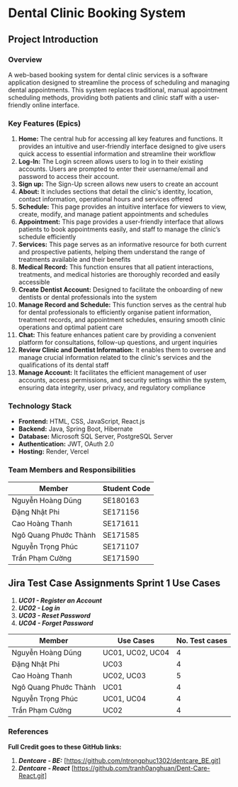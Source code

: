 # Dental Clinic Booking System

## Project Introduction

### Overview

A web-based booking system for dental clinic services is a software application designed to streamline the process of scheduling and managing dental appointments. This system replaces traditional, manual appointment scheduling methods, providing both patients and clinic staff with a user-friendly online interface.

### Key Features (Epics)

1. **Home:** The central hub for accessing all key features and functions. It provides an intuitive and user-friendly interface designed to give users quick access to essential information and streamline their workflow
2. **Log-In:** The Login screen allows users to log in to their existing accounts. Users are prompted to enter their username/email and password to access their account.
3. **Sign up:** The Sign-Up screen allows new users to create an account
4. **About:** It includes sections that detail the clinic's identity, location, contact information, operational hours and services offered
5. **Schedule:** This page provides an intuitive interface for viewers to view, create, modify, and manage patient appointments and  schedules
6. **Appointment:** This page provides a user-friendly interface that allows patients to book appointments easily, and staff to manage the clinic’s schedule efficiently
7. **Services:** This page serves as an informative resource for both current and prospective patients, helping them understand the range of treatments available and their benefits
8. **Medical Record:** This function ensures that all patient interactions, treatments, and medical histories are thoroughly recorded and easily accessible
9. **Create Dentist Account:** Designed to facilitate the onboarding of new dentists or dental professionals into the system
10. **Manage Record and Schedule:** This function serves as the central hub for dental professionals to efficiently organise patient information, treatment records, and appointment schedules, ensuring smooth clinic operations and optimal patient care
11. **Chat:** This feature enhances patient care by providing a convenient platform for consultations, follow-up questions, and urgent inquiries
12. **Review Clinic and Dentist Information:** It enables them to oversee and manage crucial information related to the clinic's services and the qualifications of its dental staff
13. **Manage Account:** It facilitates the efficient management of user accounts, access permissions, and security settings within the system, ensuring data integrity, user privacy, and regulatory compliance


### Technology Stack

- **Frontend:** HTML, CSS, JavaScript, React.js
- **Backend:** Java, Spring Boot, Hibernate
- **Database:** Microsoft SQL Server, PostgreSQL Server
- **Authentication:** JWT, OAuth 2.0
- **Hosting:** Render, Vercel

### Team Members and Responsibilities

| Member                 | Student Code          |
|------------------------|-----------------------|
| Nguyễn Hoàng Dũng      | SE180163              |
| Đặng Nhật Phi          | SE171156              |
| Cao Hoàng Thanh        | SE171611              |
| Ngô Quang Phước Thành  | SE171585              |
| Nguyễn Trọng Phúc      | SE171107              |
| Trần Phạm Cường        | SE171590              |

## Jira Test Case Assignments Sprint 1 Use Cases

  1. ***UC01 - Register an Account***
  2. ***UC02 - Log in***
  3. ***UC03 - Reset Password***
  4. ***UC04 - Forget Password***


| Member                 | Use Cases                 | No. Test cases |
|------------------------|---------------------------|----------------|
| Nguyễn Hoàng Dũng      | UC01, UC02, UC04          | 4              |
| Đặng Nhật Phi          | UC03                      | 4              |
| Cao Hoàng Thanh        | UC02, UC03                | 5              |
| Ngô Quang Phước Thành  | UC01                      | 4              |
| Nguyễn Trọng Phúc      | UC01, UC04                | 4              |
| Trần Phạm Cường        | UC02                      | 4              |

### References
 **Full Credit goes to these GitHub links:**
  1. ***Dentcare - BE:*** [https://github.com/ntrongphuc1302/dentcare_BE.git]
  2. ***Dentcare - React*** [https://github.com/tranh0anghuan/Dent-Care-React.git]
